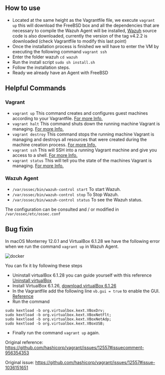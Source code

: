 ## How to use
- Located at the same height as the Vagrantfile file, we execute `vagrant up`
  this will download the FreeBSD box and all the dependencies that are necessary to compile the Wazuh Agent will be installed, [Wazuh](https://github.com/wazuh/wazuh) source code is also downloaded, currently the version of the tag v4.2.2 is downloaded (check Vagrantfile to modify this last point)
- Once the installation process is finished we will have to enter the VM by executing the following command `vagrant ssh`
- Enter the folder wazuh `cd wazuh`
- Run the install script `sudo sh install.sh`
- Follow the installation steps.
- Ready we already have an Agent with FreeBSD

## Helpful Commands
### Vagrant
- `vagrant up` This command creates and configures guest machines according to your Vagrantfile. [For more Info.](https://www.vagrantup.com/docs/cli/up)
- `vagrant halt` This command shuts down the running machine Vagrant is managing. [For more Info.](https://www.vagrantup.com/docs/cli/halt)
- `vagrant destroy` This command stops the running machine Vagrant is managing and destroys all resources that were created during the machine creation process. [For more Info.](https://www.vagrantup.com/docs/cli/destroy)
- `vagrant ssh` This will SSH into a running Vagrant machine and give you access to a shell. [For more Info.](https://www.vagrantup.com/docs/cli/ssh)
- `vagrant status` This will tell you the state of the machines Vagrant is managing. [For more Info.](https://www.vagrantup.com/docs/cli/status)

### Wazuh Agent
- `/var/ossec/bin/wazuh-control start`  To start Wazuh.
- `/var/ossec/bin/wazuh-control stop`  To Stop Wazuh.
- `/var/ossec/bin/wazuh-control status`  To see the Wazuh status.

The configuration can be consulted and / or modified in `/var/ossec/etc/ossec.conf`

## Bug fixin

In macOS Monterrey 12.0.1 and VirtualBox 6.1.28 we have the following error when we run the command `vagrant up` in Wazuh Agent.

![docker](/public/assets/error-1-macOS.png)

You can fix it by following these steps
- Uninstall virtualBox 6.1.28 you can guide yourself with this reference [Uninstall virtualBox](https://nektony.com/how-to/uninstall-virtualbox-on-mac)
- Install VirtualBox 6.1.26, [download virtualBox 6.1.26](https://www.virtualbox.org/wiki/Download_Old_Builds_6_1)
- In the Vagrantfile add the following line `vb.gui = true` to enable the GUI. [Reference](https://www.vagrantup.com/docs/providers/virtualbox/configuration#gui-vs-headless)
- Run the command
```
sudo kextload -b org.virtualbox.kext.VBoxDrv;
sudo kextload -b org.virtualbox.kext.VBoxNetFlt;
sudo kextload -b org.virtualbox.kext.VBoxNetAdp;
sudo kextload -b org.virtualbox.kext.VBoxUSB;
```
- Finally run the command `vagrant up` again.

Original reference: https://github.com/hashicorp/vagrant/issues/12557#issuecomment-956354353

Original issue: https://github.com/hashicorp/vagrant/issues/12557#issue-1036151651
